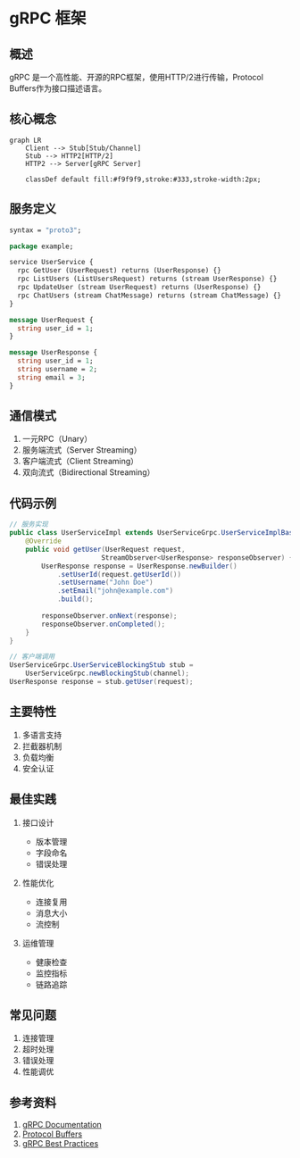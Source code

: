 # gRPC 框架

## 概述
gRPC 是一个高性能、开源的RPC框架，使用HTTP/2进行传输，Protocol Buffers作为接口描述语言。

## 核心概念
```mermaid
graph LR
    Client --> Stub[Stub/Channel]
    Stub --> HTTP2[HTTP/2]
    HTTP2 --> Server[gRPC Server]
    
    classDef default fill:#f9f9f9,stroke:#333,stroke-width:2px;
```

## 服务定义
```protobuf
syntax = "proto3";

package example;

service UserService {
  rpc GetUser (UserRequest) returns (UserResponse) {}
  rpc ListUsers (ListUsersRequest) returns (stream UserResponse) {}
  rpc UpdateUser (stream UserRequest) returns (UserResponse) {}
  rpc ChatUsers (stream ChatMessage) returns (stream ChatMessage) {}
}

message UserRequest {
  string user_id = 1;
}

message UserResponse {
  string user_id = 1;
  string username = 2;
  string email = 3;
}
```

## 通信模式
1. 一元RPC（Unary）
2. 服务端流式（Server Streaming）
3. 客户端流式（Client Streaming）
4. 双向流式（Bidirectional Streaming）

## 代码示例
```java
// 服务实现
public class UserServiceImpl extends UserServiceGrpc.UserServiceImplBase {
    @Override
    public void getUser(UserRequest request,
                       StreamObserver<UserResponse> responseObserver) {
        UserResponse response = UserResponse.newBuilder()
            .setUserId(request.getUserId())
            .setUsername("John Doe")
            .setEmail("john@example.com")
            .build();
            
        responseObserver.onNext(response);
        responseObserver.onCompleted();
    }
}

// 客户端调用
UserServiceGrpc.UserServiceBlockingStub stub = 
    UserServiceGrpc.newBlockingStub(channel);
UserResponse response = stub.getUser(request);
```

## 主要特性
1. 多语言支持
2. 拦截器机制
3. 负载均衡
4. 安全认证

## 最佳实践
1. 接口设计
   - 版本管理
   - 字段命名
   - 错误处理

2. 性能优化
   - 连接复用
   - 消息大小
   - 流控制

3. 运维管理
   - 健康检查
   - 监控指标
   - 链路追踪

## 常见问题
1. 连接管理
2. 超时处理
3. 错误处理
4. 性能调优

## 参考资料
1. [gRPC Documentation](https://grpc.io/docs/)
2. [Protocol Buffers](https://developers.google.com/protocol-buffers)
3. [gRPC Best Practices](https://grpc.io/docs/guides/performance/)

